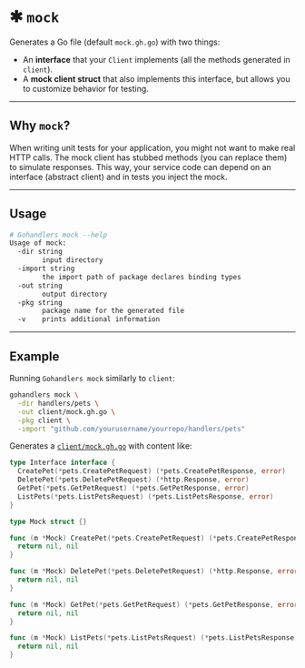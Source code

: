 # ✱ `mock`

Generates a Go file (default `mock.gh.go`) with two things:

-   An **interface** that your `Client` implements (all the methods generated in `client`).
-   A **mock client struct** that also implements this interface, but allows you to customize behavior for testing.

---

## Why `mock`?

When writing unit tests for your application, you might not want to make real HTTP calls. The mock client has stubbed methods (you can replace them) to simulate responses. This way, your service code can depend on an interface (abstract client) and in tests you inject the mock.

---

## Usage

```sh
# Gohandlers mock --help
Usage of mock:
  -dir string
        input directory
  -import string
        the import path of package declares binding types
  -out string
        output directory
  -pkg string
        package name for the generated file
  -v    prints additional information
```

---

## Example

Running `Gohandlers mock` similarly to `client`:

```bash
gohandlers mock \
  -dir handlers/pets \
  -out client/mock.gh.go \
  -pkg client \
  -import "github.com/yourusername/yourrepo/handlers/pets"
```

Generates a [`client/mock.gh.go`](https://github.com/ufukty/gohandlers-petstore/blob/main/client/mock.gh.go) with content like:

```go
type Interface interface {
  CreatePet(*pets.CreatePetRequest) (*pets.CreatePetResponse, error)
  DeletePet(*pets.DeletePetRequest) (*http.Response, error)
  GetPet(*pets.GetPetRequest) (*pets.GetPetResponse, error)
  ListPets(*pets.ListPetsRequest) (*pets.ListPetsResponse, error)
}

type Mock struct {}

func (m *Mock) CreatePet(*pets.CreatePetRequest) (*pets.CreatePetResponse, error) {
  return nil, nil
}

func (m *Mock) DeletePet(*pets.DeletePetRequest) (*http.Response, error) {
  return nil, nil
}

func (m *Mock) GetPet(*pets.GetPetRequest) (*pets.GetPetResponse, error) {
  return nil, nil
}

func (m *Mock) ListPets(*pets.ListPetsRequest) (*pets.ListPetsResponse, error) {
  return nil, nil
}

```
